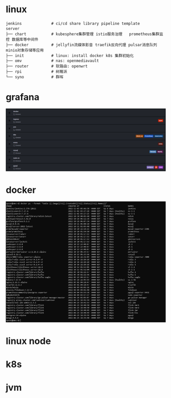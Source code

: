 # linux
```
jenkins             # ci/cd share library pipeline template
server
├── chart           # kubesphere集群管理 istio服务治理   prometheus集群监控 数据库等中间件
├── docker          # jellyfin流媒体影音 traefik反向代理 pulsar消息队列     minio对象存储等应用
├── init            # linux: install docker k8s 集群初始化
├── omv             # nas: openmediavault
├── router          # 软路由: openwrt
├── rpi             # 树莓派
└── syno            # 群晖
```
# grafana
![avatar](./static/grafana-dashboard.png)

# docker
![avatar](./static/docker.png)

# linux node

# k8s

# jvm